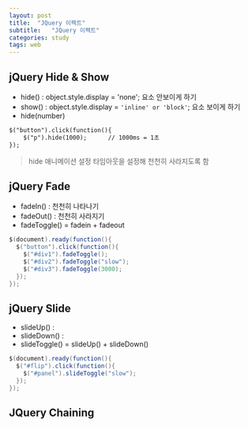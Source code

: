 ```yaml
---
layout: post
title:  "JQuery 이펙트"
subtitle:   "JQuery 이펙트"
categories: study
tags: web
---
```



## jQuery Hide & Show

* hide() : object.style.display = 'none';
요소 안보이게 하기
* show() : object.style.display = `'inline' or 'block'`;
요소 보이게 하기
* hide(number)
```HTML
$("button").click(function(){  
	$("p").hide(1000);  	// 1000ms = 1초
});
```
>hide 애니메이션 설정
타임아웃을 설정해 천천히 사라지도록 함

## jQuery Fade
* fadeIn() : 천천히 나타나기
* fadeOut() : 천천히 사라지기
* fadeToggle() = fadein + fadeout

```JAVA
$(document).ready(function(){
  $("button").click(function(){
    $("#div1").fadeToggle();
    $("#div2").fadeToggle("slow");
    $("#div3").fadeToggle(3000);
  });
});
```

## jQuery Slide
* slideUp() : 
* slideDown() :  
* slideToggle() = slideUp() + slideDown()
```JAVA
$(document).ready(function(){
  $("#flip").click(function(){
    $("#panel").slideToggle("slow");
  });
});
```

## JQuery Chaining


<!--stackedit_data:
eyJoaXN0b3J5IjpbLTE5Mzk4NDA3MywtNjE4NzU2OTI2LDg2OT
kwMDQwOF19
-->